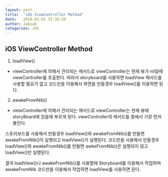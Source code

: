 ```yaml
---
layout: post
title:  "iOS ViewController Method"
date:   2018-01-01 15:36:20
author: Jakouk
categories: iOS
---
```


## iOS ViewController Method

1. loadView()
- viewController에 의해서 관리되는 메서드로 viweController는 현재 뷰가 nil일때 viewController를 호출한다. 따라서 storyboard를 사용하면
loadView 메서드를 사용할 필요가 없고 코드만을 이용해서 화면을 만들경우 loadView()를 이용하면 된다. 

2. awakeFromNib()
- viewController에 의해서 관리되는 메서드로 viewController는 현재 뷰에 storyBoard에 있을때 부르게 된다. viewController의 메서드들 중에서
가장 먼저 불린다.

스토리보드를 사용해서 만들경우 loadView()와 awakeFromNib()를 만들면 awakeFromNib()이 실행되고 loadView()가 실행된다.
코드만을 사용해서 만들경우 loadView()와 awakeFromNib()를 만들면 awkeFromNib()은 실행되지 않고 loadView()만 실행된다. 

결국 loadView()나 awakeFromNib()를 사용할때
Storyboard를 이용해서 작업하며  awakeFromNib
코드만을 이용해서 작업하면  loadView를 사용하면 된다. 







